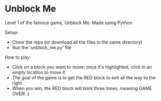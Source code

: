 Unblock Me
===============

Level 1 of the famous game, Unblock Me. Made using Python

Setup:
- Clone the repo (or download all the files in the same directory)
- Run the 'unblock_me.py' file

How to play:
- Click on a block you want to move; once it's highlighted, click in an empty location to move it
- The goal of the game is to get the RED block to exit all the way to the right
- When you win, the RED block will blink three times, meaning GAME OVER! :)

